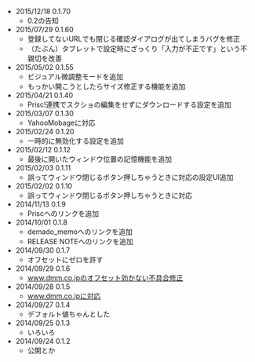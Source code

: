 - 2015/12/18 0.1.70
  - 0.2の告知
- 2015/07/29 0.1.60
  - 登録してないURLでも閉じる確認ダイアログが出てしまうバグを修正
  - （たぶん）タブレットで設定時にざっくり「入力が不正です」という不親切を改善
- 2015/05/02 0.1.55
  - ビジュアル微調整モードを追加
  - もっかい開こうとしたらサイズ修正する機能を追加
- 2015/04/21 0.1.40
  - Prisc!連携でスクショの編集をせずにダウンロードする設定を追加
- 2015/03/07 0.1.30
  - YahooMobageに対応
- 2015/02/24 0.1.20
  - 一時的に無効化する設定を追加
- 2015/02/12 0.1.12
  - 最後に開いたウィンドウ位置の記憶機能を追加
- 2015/02/03 0.1.11
  - 誤ってウィンドウ閉じるボタン押しちゃうときに対応の設定UI追加
- 2015/02/02 0.1.10
  - 誤ってウィンドウ閉じるボタン押しちゃうときに対応
- 2014/11/13 0.1.9
  - Priscへのリンクを追加
- 2014/10/01 0.1.8
  - demado_memoへのリンクを追加
  - RELEASE NOTEへのリンクを追加
- 2014/09/30 0.1.7
  - オフセットにゼロを許す
- 2014/09/29 0.1.6
  - www.dmm.co.jpのオフセット効かない不具合修正
- 2014/09/28 0.1.5
  - www.dmm.co.jpに対応
- 2014/09/27 0.1.4
  - デフォルト値ちゃんとした
- 2014/09/25 0.1.3
  - いろいろ
- 2014/09/24 0.1.2
  - 公開とか
